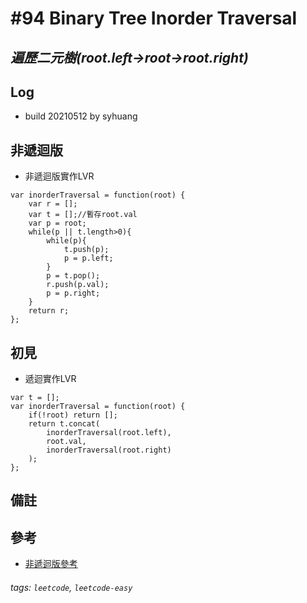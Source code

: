 # \#94 Binary Tree Inorder Traversal
## *遍歷二元樹(root.left->root->root.right)*
## Log
 - build 20210512 by syhuang

## 非遞迴版
 - 非遞迴版實作LVR
```javascript=
var inorderTraversal = function(root) {
    var r = [];
    var t = [];//暫存root.val
    var p = root;
    while(p || t.length>0){
        while(p){
            t.push(p);
            p = p.left;
        }
        p = t.pop();
        r.push(p.val);
        p = p.right;
    }
    return r;
};
```
## 初見
 - 遞迴實作LVR
```javascript=
var t = [];
var inorderTraversal = function(root) {
    if(!root) return [];
    return t.concat(
        inorderTraversal(root.left),
        root.val,
        inorderTraversal(root.right)
    );
};
```
## 備註
## 參考
 - [非遞迴版參考](https://leetcode.com/problems/binary-tree-inorder-traversal/discuss/31213/Iterative-solution-in-Java-simple-and-readable)
###### tags: `leetcode`, `leetcode-easy`